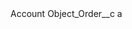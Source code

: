 <?xml version="1.0" encoding="UTF-8"?>
<CustomMetadata xmlns="http://soap.sforce.com/2006/04/metadata" xmlns:xsi="http://www.w3.org/2001/XMLSchema-instance" xmlns:xsd="http://www.w3.org/2001/XMLSchema">
    <label>Account</label>
    <values>
        <field>Object_Order__c</field>
        <value xsi:type="xsd:string">a</value>
    </values>
</CustomMetadata>
